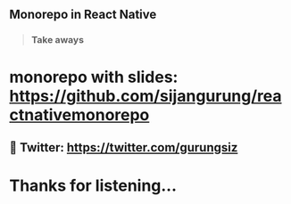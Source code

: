 ## Monorepo in React Native

> ### Take aways

# monorepo with slides: https://github.com/sijangurung/reactnativemonorepo

## 🐧 Twitter: https://twitter.com/gurungsiz


<h1>Thanks for listening...</h1>
